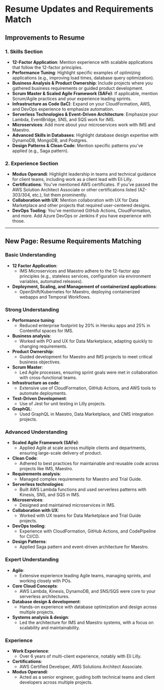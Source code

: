 # Resume Updates and Requirements Match

## **Improvements to Resume**

### 1. **Skills Section**
- **12-Factor Application**: Mention experience with scalable applications that follow the 12-factor principles.
- **Performance Tuning**: Highlight specific examples of optimizing applications (e.g., improving load times, database query optimization).
- **Business Analysis & Product Ownership**: Include projects where you gathered business requirements or guided product development.
- **Scrum Master & Scaled Agile Framework (SAFe)**: If applicable, mention Scrum/Agile practices and your experience leading sprints.
- **Infrastructure as Code (IaC)**: Expand on your CloudFormation, AWS, and DevOps experience to emphasize automation.
- **Serverless Technologies & Event-Driven Architecture**: Emphasize your Lambda, EventBridge, SNS, and SQS work for IMS.
- **Microservices**: Add more about your microservices work with IMS and Maestro.
- **Advanced Skills in Databases**: Highlight database design expertise with DynamoDB, MongoDB, and Postgres.
- **Design Patterns & Clean Code**: Mention specific patterns you’ve applied (e.g., Saga pattern).

### 2. **Experience Section**
- **Modus Operandi**: Highlight leadership in teams and technical guidance for client teams, including work as a client lead with Eli Lilly.
- **Certifications**: You've mentioned AWS certificates. If you’ve passed the AWS Solution Architect Associate or other certifications listed (AZ-303/304, etc.), list them prominently.
- **Collaboration with UX**: Mention collaboration with UX for Data Marketplace and other projects that required user-centered designs.
- **DevOps Tooling**: You’ve mentioned GitHub Actions, CloudFormation, and more. Add Azure DevOps or Jenkins if you have experience with those.

---

## **New Page: Resume Requirements Matching**

### **Basic Understanding**
- **12 Factor Application**:
   - IMS Microservices and Maestro adhere to the 12-factor app principles (e.g., stateless services, configuration via environment variables, automated releases).
- **Deployment, Scaling, and Management of containerized applications**:
   - OpenShift/Kubernetes for Maestro, deploying containerized webapps and Temporal Workflows.

### **Strong Understanding**
- **Performance tuning**:
   - Reduced enterprise footprint by 20% in Heroku apps and 25% in Contentful spaces for IMS.
- **Business analysis**:
   - Worked with PO and UX for Data Marketplace, adapting quickly to changing requirements.
- **Product Ownership**:
   - Guided development for Maestro and IMS projects to meet critical business objectives.
- **Scrum Master**:
   - Led Agile processes, ensuring sprint goals were met in collaboration with cross-functional teams.
- **Infrastructure as code**:
   - Extensive use of CloudFormation, GitHub Actions, and AWS tools to automate deployments.
- **Test-Driven Development**:
   - Use of Jest for unit testing in Lilly projects.
- **GraphQL**:
   - Used GraphQL in Maestro, Data Marketplace, and CMS integration projects.

### **Advanced Understanding**
- **Scaled Agile Framework (SAFe)**:
   - Applied Agile at scale across multiple clients and departments, ensuring large-scale delivery of product.
- **Clean Code**:
   - Adhered to best practices for maintainable and reusable code across projects like IMS, Maestro.
- **Requirements analysis**:
   - Managed complex requirements for Maestro and Trial Guide.
- **Serverless technologies**:
   - Built AWS Lambda functions and used serverless patterns with Kinesis, SNS, and SQS in IMS.
- **Microservices**:
   - Designed and maintained microservices in IMS.
- **Collaboration with UX**:
   - Worked with UX teams for Data Marketplace and Trial Guide projects.
- **DevOps tooling**:
   - Experience with CloudFormation, GitHub Actions, and CodePipeline for CI/CD.
- **Design Patterns**:
   - Applied Saga pattern and event-driven architecture for Maestro.

### **Expert Understanding**
- **Agile**:
   - Extensive experience leading Agile teams, managing sprints, and working closely with POs.
- **Core Cloud Concepts**:
   - AWS Lambda, Kinesis, DynamoDB, and SNS/SQS were core to your serverless architectures.
- **Database design & development**:
   - Hands-on experience with database optimization and design across multiple projects.
- **Systems analysis & design**:
   - Led the architecture for IMS and Maestro systems, with a focus on scalability and maintainability.

### **Experience**
- **Work Experience**:
   - Over 6 years of multi-client experience, notably with Eli Lilly.
- **Certifications**:
   - AWS Certified Developer, AWS Solutions Architect Associate.
- **Modus Operandi**:
   - Acted as a senior engineer, guiding both technical teams and client developers across multiple projects.
